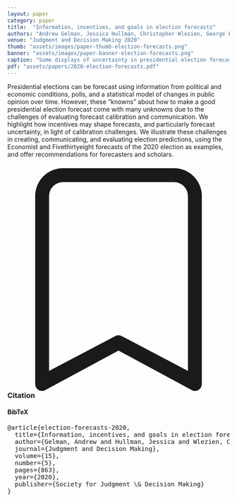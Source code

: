 ```yaml
---
layout: paper
category: paper
title:  "Information, incentives, and goals in election forecasts"
authors: "Andrew Gelman, Jessica Hullman, Christopher Wlezien, George Elliott Morris"
venue: "Judgment and Decision Making 2020"
thumb: "assets/images/paper-thumb-election-forecasts.png"
banner: "assets/images/paper-banner-election-forecasts.png"
caption: "Some displays of uncertainty in presidential election forecasts. Top row: 2016 election needle from the New York Times and map icon array from Fivethirtyeight in 2020. Bottom row: time series of probabilities from Fivethirtyeight in 2012 and their dot distribution in 2020. No single visualization captures all aspects of uncertainty, but a set of thoughtful graphics can help readers grasp uncertainty and learn about model assumptions over time."
pdf: "assets/papers/2020-election-forecasts.pdf"
---
```


<!-- abstract -->
Presidential elections can be forecast using information from political and economic conditions, polls, and a statistical model of changes in public opinion over time. However, these “knowns” about how to make a good presidential election forecast come with many unknowns due to the challenges of evaluating forecast calibration and communication. We highlight how incentives may shape forecasts, and particularly forecast uncertainty, in light of calibration challenges. We illustrate these challenges in creating, communicating, and evaluating election predictions, using the Economist and Fivethirtyeight forecasts of the 2020 election as examples, and offer recommendations for forecasters and scholars.


<h3><svg xmlns="http://www.w3.org/2000/svg" fill="currentColor" class="bi bi-bookmark" viewBox="0 0 16 16">
  <path d="M2 2a2 2 0 0 1 2-2h8a2 2 0 0 1 2 2v13.5a.5.5 0 0 1-.777.416L8 13.101l-5.223 2.815A.5.5 0 0 1 2 15.5V2zm2-1a1 1 0 0 0-1 1v12.566l4.723-2.482a.5.5 0 0 1 .554 0L13 14.566V2a1 1 0 0 0-1-1H4z"/>
</svg> Citation</h3>
<div class="bibtex">
<!-- bibtex -->
<h4>BibTeX</h4>
<pre>
@article{election-forecasts-2020,
  title={Information, incentives, and goals in election forecasts},
  author={Gelman, Andrew and Hullman, Jessica and Wlezien, Christopher and Morris, George Elliott},
  journal={Judgment and Decision Making},
  volume={15},
  number={5},
  pages={863},
  year={2020},
  publisher={Society for Judgment \& Decision Making}
}
</pre>
</div>